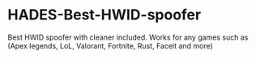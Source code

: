 # HADES-Best-HWID-spoofer
Best HWID spoofer with cleaner included. Works for any games such as (Apex legends, LoL, Valorant, Fortnite, Rust, Faceit and more)
